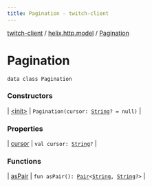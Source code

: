 ```yaml
---
title: Pagination - twitch-client
---
```


[twitch-client](../../index.html) / [helix.http.model](../index.html) / [Pagination](./index.html)

# Pagination

`data class Pagination`

### Constructors

| [&lt;init&gt;](-init-.html) | `Pagination(cursor: `[`String`](https://kotlinlang.org/api/latest/jvm/stdlib/kotlin/-string/index.html)`? = null)` |

### Properties

| [cursor](cursor.html) | `val cursor: `[`String`](https://kotlinlang.org/api/latest/jvm/stdlib/kotlin/-string/index.html)`?` |

### Functions

| [asPair](as-pair.html) | `fun asPair(): `[`Pair`](https://kotlinlang.org/api/latest/jvm/stdlib/kotlin/-pair/index.html)`<`[`String`](https://kotlinlang.org/api/latest/jvm/stdlib/kotlin/-string/index.html)`, `[`String`](https://kotlinlang.org/api/latest/jvm/stdlib/kotlin/-string/index.html)`?>` |

